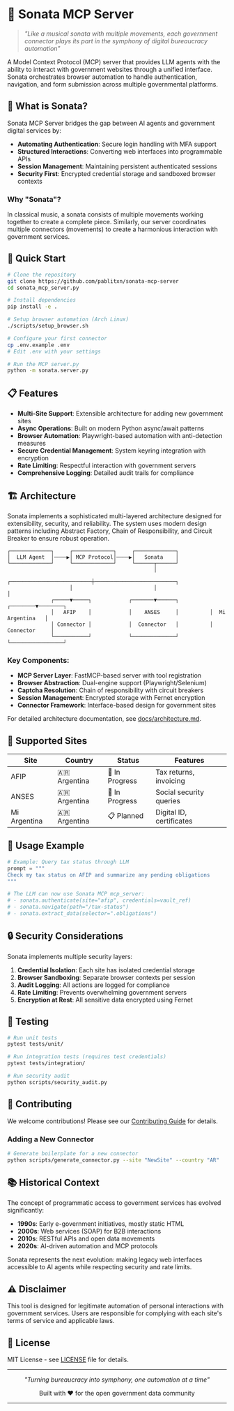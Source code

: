 # 🎼 Sonata MCP Server

> *"Like a musical sonata with multiple movements, each government connector plays its part in the symphony of digital bureaucracy automation"*

A Model Context Protocol (MCP) server that provides LLM agents with the ability to interact with government websites through a unified interface. Sonata orchestrates browser automation to handle authentication, navigation, and form submission across multiple governmental platforms.

## 🎯 What is Sonata?

Sonata MCP Server bridges the gap between AI agents and government digital services by:
- **Automating Authentication**: Secure login handling with MFA support
- **Structured Interactions**: Converting web interfaces into programmable APIs  
- **Session Management**: Maintaining persistent authenticated sessions
- **Security First**: Encrypted credential storage and sandboxed browser contexts

### Why "Sonata"?
In classical music, a sonata consists of multiple movements working together to create a complete piece. Similarly, our server coordinates multiple connectors (movements) to create a harmonious interaction with government services.

## 🚀 Quick Start

```bash
# Clone the repository
git clone https://github.com/pablitxn/sonata-mcp-server
cd sonata_mcp_server.py

# Install dependencies
pip install -e .

# Setup browser automation (Arch Linux)
./scripts/setup_browser.sh

# Configure your first connector
cp .env.example .env
# Edit .env with your settings

# Run the MCP server.py
python -m sonata.server.py
```

## 📋 Features

- **Multi-Site Support**: Extensible architecture for adding new government sites
- **Async Operations**: Built on modern Python async/await patterns
- **Browser Automation**: Playwright-based automation with anti-detection measures
- **Secure Credential Management**: System keyring integration with encryption
- **Rate Limiting**: Respectful interaction with government servers
- **Comprehensive Logging**: Detailed audit trails for compliance

## 🏗️ Architecture

Sonata implements a sophisticated multi-layered architecture designed for extensibility, security, and reliability. The system uses modern design patterns including Abstract Factory, Chain of Responsibility, and Circuit Breaker to ensure robust operation.

```
┌─────────────┐     ┌─────────────┐     ┌─────────────┐
│  LLM Agent  │────▶│ MCP Protocol│────▶│   Sonata    │
└─────────────┘     └─────────────┘     └──────┬──────┘
                                               │
                    ┌──────────────────────────┼──────────────────────────┐
                    │                          │                          │
              ┌─────▼─────┐            ┌───────▼──────┐          ┌────────▼────────┐
              │   AFIP    │            │    ANSES     │          │  Mi Argentina   │
              │ Connector │            │  Connector   │          │   Connector     │
              └───────────┘            └──────────────┘          └─────────────────┘
```

### Key Components:
- **MCP Server Layer**: FastMCP-based server with tool registration
- **Browser Abstraction**: Dual-engine support (Playwright/Selenium)
- **Captcha Resolution**: Chain of responsibility with circuit breakers
- **Session Management**: Encrypted storage with Fernet encryption
- **Connector Framework**: Interface-based design for government sites

For detailed architecture documentation, see [docs/architecture.md](docs/architecture.md).

## 🔧 Supported Sites

| Site | Country | Status | Features |
|------|---------|--------|----------|
| AFIP | 🇦🇷 Argentina | 🚧 In Progress | Tax returns, invoicing |
| ANSES | 🇦🇷 Argentina | 🚧 In Progress | Social security queries |
| Mi Argentina | 🇦🇷 Argentina | 📋 Planned | Digital ID, certificates |

## 📖 Usage Example

```python
# Example: Query tax status through LLM
prompt = """
Check my tax status on AFIP and summarize any pending obligations
"""

# The LLM can now use Sonata MCP mcp_server:
# - sonata.authenticate(site="afip", credentials=vault_ref)
# - sonata.navigate(path="/tax-status")
# - sonata.extract_data(selector=".obligations")
```

## 🔒 Security Considerations

Sonata implements multiple security layers:

1. **Credential Isolation**: Each site has isolated credential storage
2. **Browser Sandboxing**: Separate browser contexts per session
3. **Audit Logging**: All actions are logged for compliance
4. **Rate Limiting**: Prevents overwhelming government servers
5. **Encryption at Rest**: All sensitive data encrypted using Fernet

## 🧪 Testing

```bash
# Run unit tests
pytest tests/unit/

# Run integration tests (requires test credentials)
pytest tests/integration/

# Run security audit
python scripts/security_audit.py
```

## 🤝 Contributing

We welcome contributions! Please see our [Contributing Guide](CONTRIBUTING.md) for details.

### Adding a New Connector

```bash
# Generate boilerplate for a new connector
python scripts/generate_connector.py --site "NewSite" --country "AR"
```

## 📚 Historical Context

The concept of programmatic access to government services has evolved significantly:

- **1990s**: Early e-government initiatives, mostly static HTML
- **2000s**: Web services (SOAP) for B2B interactions
- **2010s**: RESTful APIs and open data movements
- **2020s**: AI-driven automation and MCP protocols

Sonata represents the next evolution: making legacy web interfaces accessible to AI agents while respecting security and rate limits.

## ⚠️ Disclaimer

This tool is designed for legitimate automation of personal interactions with government services. Users are responsible for complying with each site's terms of service and applicable laws.

## 📄 License

MIT License - see [LICENSE](LICENSE) file for details.

---

<p align="center">
  <i>"Turning bureaucracy into symphony, one automation at a time"</i>
</p>

<p align="center">
  Built with ❤️ for the open government data community
</p>

---
